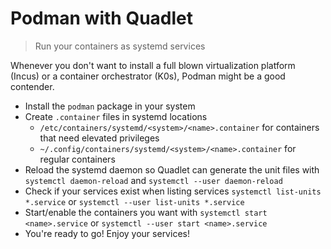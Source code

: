 # Podman with Quadlet

> Run your containers as systemd services

Whenever you don't want to install a full blown virtualization platform (Incus) or a container orchestrator (K0s), Podman might be a good contender.

- Install the `podman` package in your system
- Create `.container` files in systemd locations
    - `/etc/containers/systemd/<system>/<name>.container` for containers that need elevated privileges
    - `~/.config/containers/systemd/<system>/<name>.container` for regular containers
- Reload the systemd daemon so Quadlet can generate the unit files with `systemctl daemon-reload` and `systemctl --user daemon-reload`
- Check if your services exist when listing services `systemctl list-units *.service` or `systemctl --user list-units *.service`
- Start/enable the containers you want with `systemctl start <name>.service` or `systemctl --user start <name>.service`
- You're ready to go! Enjoy your services!
